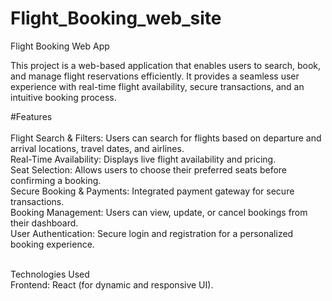 # Flight_Booking_web_site

Flight Booking Web App

This project is a web-based application that enables users to search, book, and manage flight reservations efficiently. It provides a seamless user experience with real-time flight availability, secure transactions, and an intuitive booking process.

#Features
<br/><br/>
Flight Search & Filters: Users can search for flights based on departure and arrival locations, travel dates, and airlines.
<br/>
Real-Time Availability: Displays live flight availability and pricing.
<br/>
Seat Selection: Allows users to choose their preferred seats before confirming a booking.
<br/>
Secure Booking & Payments: Integrated payment gateway for secure transactions.
<br/>
Booking Management: Users can view, update, or cancel bookings from their dashboard.
<br/>
User Authentication: Secure login and registration for a personalized booking experience.
<br/><br/>


Technologies Used
<br/>
Frontend: React (for dynamic and responsive UI).
